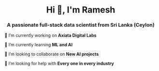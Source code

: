 <h1 align="center">Hi 👋, I'm Ramesh</h1>
<h3 align="center">A passionate full-stack data scientist from Sri Lanka (Ceylon)</h3>

🔭 I’m currently working on **Axiata Digital Labs**

🌱 I’m currently learning **ML and AI**

👯 I’m looking to collaborate on **New AI projects**

🤝 I’m looking for help with **Every one in every industry**

